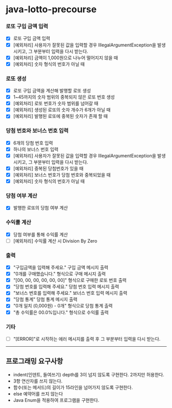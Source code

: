 # java-lotto-precourse

### 로또 구입 금액 입력

- [x] 로또 구입 금액 입력
- [x] [예외처리] 사용자가 잘못된 값을 입력할 경우 IllegalArgumentException을 발생시키고, 그 부분부터 입력을 다시 받는다.
- [x] [예외처리] 금액이 1,000원으로 나누어 떨어지지 않을 때
- [x] [예외처리] 숫자 형식의 번호가 아닐 때

### 로또 생성

- [x] 로또 구입 금액을 계산해 발행할 로또 생성
- [x] 1~45까지의 숫자 범위의 중복되지 않은 로또 번호 생성
- [x] [예외처리] 로또 번호가 숫자 범위를 넘어갈 때
- [x] [예외처리] 생성된 로또의 숫자 개수가 6개가 아닐 때
- [x] [예외처리] 발행된 로또에 중복된 숫자가 존재 할 때

### 당첨 번호와 보너스 번호 입력

- [x] 6개의 당첨 번호 입력
- [x] 하나의 보너스 번호 입력
- [x] [예외처리] 사용자가 잘못된 값을 입력할 경우 IllegalArgumentException을 발생시키고, 그 부분부터 입력을 다시 받는다.
- [x] [예외처리] 중복된 당첨번호가 있을 때
- [x] [예외처리] 보너스 번호가 당첨 번호와 중복되었을 때
- [x] [예외처리] 숫자 형식의 번호가 아닐 때

### 당첨 여부 계산

- [x] 발행한 로또의 당첨 여부 계산

### 수익률 계산

- [x] 당첨 여부를 통해 수익률 계산
- [ ] [예외처리] 수익률 계산 시 Division By Zero

### 출력

- [x] "구입금액을 입력해 주세요." 구입 금액 메시지 출력
- [x] "0개를 구매했습니다." 형식으로 구매 메시지 출력
- [x] "[00, 00, 00, 00, 00, 00]" 형식으로 구매한 로또 번호 출력
- [x] "당첨 번호를 입력해 주세요." 당첨 번호 입력 메시지 출력
- [x] "보너스 번호를 입력해 주세요." 보너스 번호 입력 메시지 출력
- [x] "당첨 통계" 당첨 통계 메시지 출력
- [x] "0개 일치 (0,000원) - 0개" 형식으로 당첨 통계 출력
- [x] "총 수익률은 00.0%입니다." 형식으로 수익률 출력

### 기타

- [ ] "[ERROR]"로 시작하는 에러 메시지를 출력 후 그 부분부터 입력을 다시 받는다.

---

## 프로그래밍 요구사항

* indent(인덴트, 들여쓰기) depth를 3이 넘지 않도록 구현한다. 2까지만 허용한다.
* 3항 연산자를 쓰지 않는다.
* 함수(또는 메서드)의 길이가 15라인을 넘어가지 않도록 구현한다.
* else 예약어를 쓰지 않는다
* Java Enum을 적용하여 프로그램을 구현한다.